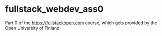 # fullstack_webdev_ass0
Part 0 of the https://fullstackopen.com course, which gets provided by the Open University of Finland.  
